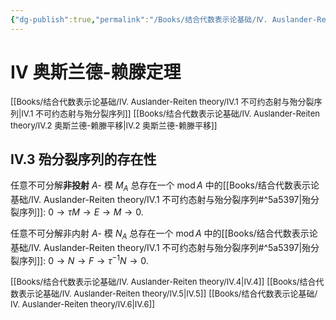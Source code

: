 ```yaml
---
{"dg-publish":true,"permalink":"/Books/结合代数表示论基础/Ⅳ. Auslander-Reiten theory/Ⅳ.3 殆分裂序列的存在性/","dgPassFrontmatter":true,"created":"2024-08-05T17:39:07.171+08:00","updated":"2024-09-13T21:16:58.596+08:00"}
---
```


# Ⅳ 奥斯兰德-赖滕定理

<font size="2"> [[Books/结合代数表示论基础/Ⅳ. Auslander-Reiten theory/Ⅳ.1 不可约态射与殆分裂序列\|Ⅳ.1 不可约态射与殆分裂序列]]</font>
<font size="2"> [[Books/结合代数表示论基础/Ⅳ. Auslander-Reiten theory/Ⅳ.2 奥斯兰德-赖滕平移\|Ⅳ.2 奥斯兰德-赖滕平移]]</font>
## Ⅳ.3 殆分裂序列的存在性

任意不可分解**非投射** $A$- 模 $M_A$ 总存在一个 $\operatorname{mod}A$ 中的[[Books/结合代数表示论基础/Ⅳ. Auslander-Reiten theory/Ⅳ.1 不可约态射与殆分裂序列#^5a5397\|殆分裂序列]]: $0\rightarrow \tau M\rightarrow E\rightarrow M\rightarrow 0$.

任意不可分解非内射 $A$- 模 $N_A$ 总存在一个 $\operatorname{mod}A$ 中的[[Books/结合代数表示论基础/Ⅳ. Auslander-Reiten theory/Ⅳ.1 不可约态射与殆分裂序列#^5a5397\|殆分裂序列]]: $0\rightarrow N\rightarrow F\rightarrow \tau^{-1}N\rightarrow 0$.



<font size="2"> [[Books/结合代数表示论基础/Ⅳ. Auslander-Reiten theory/Ⅳ.4\|Ⅳ.4]]</font>
<font size="2"> [[Books/结合代数表示论基础/Ⅳ. Auslander-Reiten theory/Ⅳ.5\|Ⅳ.5]]</font>
<font size="2"> [[Books/结合代数表示论基础/Ⅳ. Auslander-Reiten theory/Ⅳ.6\|Ⅳ.6]]</font>